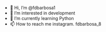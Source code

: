 - 👋 Hi, I’m @fdbarbosa1
- 👀 I’m interested in development
- 🌱 I’m currently learning Python 
- 📫 How to reach me instagram. fdbarbosa_8  

<!---
fdbarbosa1/fdbarbosa1 is a ✨ special ✨ repository because its `README.md` (this file) appears on your GitHub profile.
You can click the Preview link to take a look at your changes.
--->
